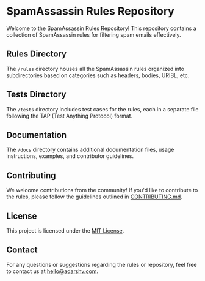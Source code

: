 # SpamAssassin Rules Repository

Welcome to the SpamAssassin Rules Repository! This repository contains a collection of SpamAssassin rules for filtering spam emails effectively.

## Rules Directory

The `/rules` directory houses all the SpamAssassin rules organized into subdirectories based on categories such as headers, bodies, URIBL, etc.

## Tests Directory

The `/tests` directory includes test cases for the rules, each in a separate file following the TAP (Test Anything Protocol) format.

## Documentation

The `/docs` directory contains additional documentation files, usage instructions, examples, and contributor guidelines.

## Contributing

We welcome contributions from the community! If you'd like to contribute to the rules, please follow the guidelines outlined in [CONTRIBUTING.md](./CONTRIBUTING.md).

## License

This project is licensed under the [MIT License](./LICENSE).

## Contact

For any questions or suggestions regarding the rules or repository, feel free to contact us at [hello@adarshv.com](mailto:hello@adarshv.com).
